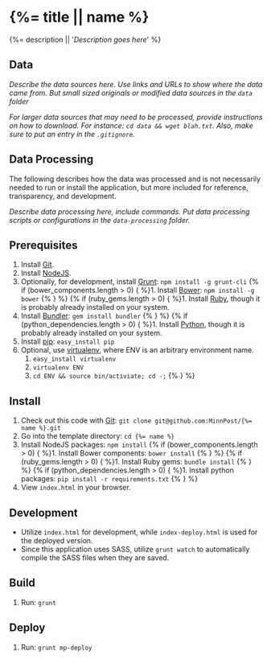 # {%= title || name %}

{%= description || '*Description goes here*' %}

## Data

*Describe the data sources here.  Use links and URLs to show where the data came from.  But small sized originals or modified data sources in the ```data``` folder*

*For larger data sources that may need to be processed, provide instructions on how to download.  For instance:  ```cd data && wget blah.txt```.  Also, make sure to put an entry in the ```.gitignore```.*

## Data Processing

The following describes how the data was processed and is not necessarily needed to run or install the application, but more included for reference, transparency, and development.

*Describe data processing here, include commands.  Put data processing scripts or configurations in the ```data-processing``` folder.*

## Prerequisites

1. Install [Git](http://git-scm.com/).
1. Install [NodeJS](http://nodejs.org/).
1. Optionally, for development, install [Grunt](http://gruntjs.com/): `npm install -g grunt-cli`
{% if (bower_components.length > 0) { %}1. Install [Bower](http://bower.io/): `npm install -g bower` {% } %}
{% if (ruby_gems.length > 0) { %}1. Install [Ruby](http://www.ruby-lang.org/en/downloads/), though it is probably already installed on your system.
1. Install [Bundler](http://gembundler.com/): `gem install bundler` {% } %}
{% if (python_dependencies.length > 0) { %}1. Install [Python](http://www.python.org/getit/), though it is probably already installed on your system.
1. Install [pip](https://pypi.python.org/pypi/pip): `easy_install pip`
1. Optional, use [virtualenv](http://www.virtualenv.org/en/latest/), where ENV is an arbitrary environment name.
    1. `easy_install virtualenv`
    1. `virtualenv ENV`
    1. `cd ENV && source bin/activiate; cd -;` {% } %}

## Install

1. Check out this code with [Git](http://git-scm.com/): `git clone git@github.com:MinnPost/{%= name %}.git`
1. Go into the template directory: `cd {%= name %}`
1. Install NodeJS packages: `npm install`
{% if (bower_components.length > 0) { %}1. Install Bower components: `bower install` {% } %}
{% if (ruby_gems.length > 0) { %}1. Install Ruby gems: `bundle install` {% } %}
{% if (python_dependencies.length > 0) { %}1. Install python packages: `pip install -r requirements.txt` {% } %}
1. View `index.html` in your browser.

## Development

* Utilize `index.html` for development, while `index-deploy.html` is used for the deployed version.
* Since this application uses SASS, utilize `grunt watch` to automatically compile the SASS files when they are saved.

## Build

1. Run: `grunt`

## Deploy

1. Run: `grunt mp-deploy`


